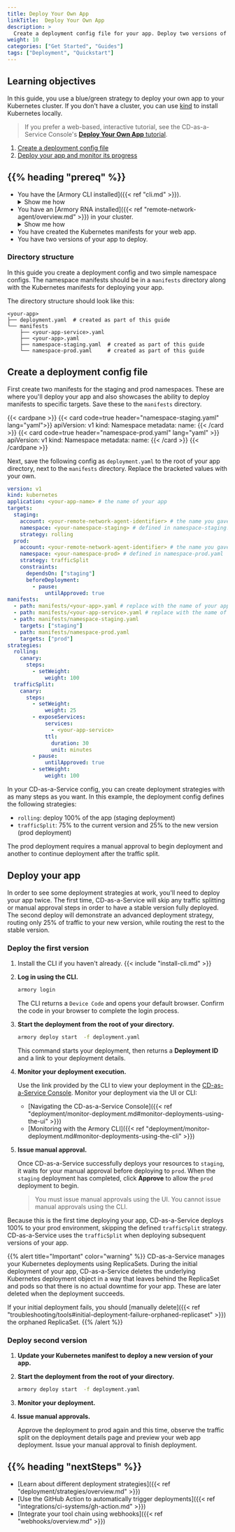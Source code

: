 ```yaml
---
title: Deploy Your Own App
linkTitle:  Deploy Your Own App
description: >
  Create a deployment config file for your app. Deploy two versions of your app to your Kubernetes cluster using Armory CD-as-a-Service.
weight: 10
categories: ["Get Started", "Guides"]
tags: ["Deployment", "Quickstart"]
---
```


## Learning objectives
In this guide, you use a blue/green strategy to deploy your own app to your Kubernetes cluster. If you don't have a cluster, you can use [kind](https://kind.sigs.k8s.io/) to install Kubernetes locally. 

>If you prefer a web-based, interactive tutorial, see the CD-as-a-Service Console's [**Deploy Your Own App** tutorial](https://next.console.cloud.armory.io/getting-started).
1. [Create a deployment config file](#create-a-deployment-config-file)
2. [Deploy your app and monitor its progress](#deploy-your-app)


## {{% heading "prereq" %}}

* You have the [Armory CLI installed]({{< ref "cli.md" >}}).
  <details><summary>Show me how</summary>
    {{< include "install-cli.md" >}}
  </details>
* You have an [Armory RNA installed]({{< ref "remote-network-agent/overview.md" >}}) in your cluster.
  <details><summary>Show me how</summary>
    {{< include "rna/rna-install-cli.md" >}}
  </details>
* You have created the Kubernetes manifests for your web app.
* You have two versions of your app to deploy.


### Directory structure

In this guide you create a deployment config and two simple namespace configs. The namespace manifests should be in a `manifests` directory along with the Kubernetes manifests for deploying your app.

The directory structure should look like this:

```
<your-app>
├── deployment.yaml  # created as part of this guide
└── manifests
    ├── <your-app-service>.yaml
    ├── <your-app>.yaml
    ├── namespace-staging.yaml  # created as part of this guide
    └── namespace-prod.yaml     # created as part of this guide
```



## Create a deployment config file

First create two manifests for the staging and prod namespaces. These are where you'll deploy your app and also showcases the ability to deploy manifests to specific targets. Save these to the `manifests` directory.


{{< cardpane >}}
{{< card code=true header="namespace-staging.yaml" lang="yaml">}}
apiVersion: v1
kind: Namespace
metadata:
  name: <your-staging-namespace>
{{< /card >}}
{{< card code=true header="namespace-prod.yaml" lang="yaml" >}}
apiVersion: v1
kind: Namespace
metadata:
  name: <your-prod-namespace>
{{< /card >}}
{{< /cardpane >}}



Next, save the following config as `deployment.yaml` to the root of your app directory, next to the `manifests` directory. Replace the bracketed values with your own.


```yaml
version: v1
kind: kubernetes
application: <your-app-name> # the name of your app
targets:
  staging:  
    account: <your-remote-network-agent-identifier> # the name you gave the RNA when you installed it in your staging cluster
    namespace: <your-namespace-staging> # defined in namespace-staging.yaml
    strategy: rolling
  prod:
    account: <your-remote-network-agent-identifier> # the name you gave the RNA when you installed it in your prod cluster
    namespace: <your-namespace-prod> # defined in namespace-prod.yaml
    strategy: trafficSplit
    constraints:
      dependsOn: ["staging"]
      beforeDeployment:
        - pause:
            untilApproved: true
manifests:
  - path: manifests/<your-app>.yaml # replace with the name of your app manifest
  - path: manifests/<your-app-service>.yaml # replace with the name of your app service manifest
  - path: manifests/namespace-staging.yaml  
    targets: ["staging"]
  - path: manifests/namespace-prod.yaml
    targets: ["prod"]
strategies:
  rolling:
    canary:
      steps:
        - setWeight:
            weight: 100
  trafficSplit:
    canary:
      steps:
        - setWeight:
            weight: 25
        - exposeServices:
            services:
              - <your-app-service>
            ttl:
              duration: 30
              unit: minutes
        - pause:
            untilApproved: true
        - setWeight:
            weight: 100
```

In your CD-as-a-Service config, you can create deployment strategies with as many steps as you want. In this example, the deployment config defines the following strategies:

* `rolling`: deploy 100% of the app (staging deployment)
* `trafficSplit`: 75% to the current version and 25% to the new version (prod deployment)

The prod deployment requires a manual approval to begin deployment and another to continue deployment after the traffic split.


## Deploy your app
In order to see some deployment strategies at work, you'll need to deploy your app twice. The first time, CD-as-a-Service will skip any traffic splitting or manual approval steps in order to have a stable version fully deployed. The second deploy will demonstrate an advanced deployment strategy, routing only 25% of traffic to your new version, while routing the rest to the stable version.


### Deploy the first version


1. Install the CLI if you haven't already.
   {{< include "install-cli.md" >}}
   
1. **Log in using the CLI.**

   ```bash
   armory login
   ```

   The CLI returns a `Device Code` and opens your default browser.  Confirm the code in your browser to complete the login process.

1. **Start the deployment from the root of your directory.**

   ```bash
   armory deploy start  -f deployment.yaml
   ```

   This command starts your deployment, then returns a **Deployment ID** and a link to your deployment details. 

1. **Monitor your deployment execution.**

   Use the link provided by the CLI to view your deployment in the [CD-as-a-Service Console](https://console.cloud.armory.io/deployments). Monitor your deployment via the UI or CLI:
   * [Navigating the CD-as-a-Service Console]({{< ref "deployment/monitor-deployment.md#monitor-deployments-using-the-ui" >}})
   * [Monitoring with the Armory CLI]({{< ref "deployment/monitor-deployment.md#monitor-deployments-using-the-cli" >}})


1. **Issue manual approval.**

   Once CD-as-a-Service successfully deploys your resources to `staging`, it waits for your manual approval before deploying to `prod`. When the `staging` deployment has completed, click **Approve** to allow the `prod` deployment to begin. 
   > You must issue manual approvals using the UI. You cannot issue manual approvals using the CLI.

  Because this is the first time deploying your app, CD-as-a-Service deploys 100% to your prod environment, skipping the defined `trafficSplit` strategy. CD-as-a-Service uses the `trafficSplit` when deploying subsequent versions of your app.

{{% alert title="Important" color="warning" %}}
CD-as-a-Service manages your Kubernetes deployments using ReplicaSets. During the initial deployment of your app, CD-as-a-Service deletes the underlying Kubernetes deployment object in a way that leaves behind the ReplicaSet and pods so that there is no actual downtime for your app. These are later deleted when the deployment succeeds.

If your initial deployment fails, you should [manually delete]({{< ref "troubleshooting/tools#initial-deployment-failure-orphaned-replicaset" >}}) the orphaned ReplicaSet.
{{% /alert %}}

### Deploy second version

1. **Update your Kubernetes manifest to deploy a new version of your app.** 
1. **Start the deployment from the root of your directory.**

   ```bash
   armory deploy start  -f deployment.yaml
   ```

1. **Monitor your deployment.**

1. **Issue manual approvals.**

   Approve the deployment to prod again and this time, observe the traffic split on the deployment details page and preview your web app deployment. Issue your manual approval to finish deployment.

## {{% heading "nextSteps" %}}

* [Learn about different deployment strategies]({{< ref "deployment/strategies/overview.md" >}})
* [Use the GitHub Action to automatically trigger deployments]({{< ref "integrations/ci-systems/gh-action.md" >}})
* [Integrate your tool chain using webhooks]({{< ref "webhooks/overview.md" >}})


